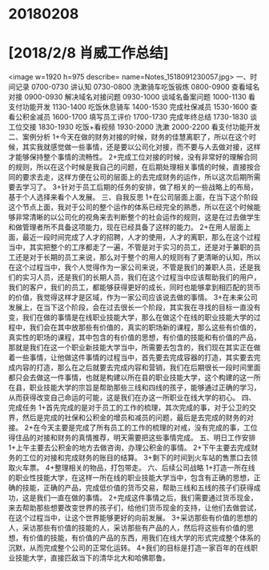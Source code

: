# 20180208

# [2018/2/8 肖威工作总结]
<image w=1920 h=975 describe= name=Notes_1518091230057.jpg>
一、时间记录
0700-0730 讲认知
0730-0800 洗漱骑车吃饭锻炼
0800-0900 查看域名对接
0900-0930 解决域名对接问题
0930-1000 谈域名备案问题
1000-1130 看支付功能开发
1130-1400 吃饭休息骑车
1400-1530 完成社保减员
1530-1600 查看公积金减员
1600-1700 填写员工评价
1700-1730 完成年终总结
1730-1830 谈工位交接
1830-1930 吃饭+看视频
1930-2000 洗漱
2000-2200 看支付功能开发
二、案例分析
1+今天在做的财务对接的时候，财务的佳慧离职了，所以在这个时候，其实我就感觉做一些事情，还是要以公司化对接，而不要与人去做对接，这样才能够保持整个事情的流畅性。
2+完成工位对接的时候，没有非常好的理解合同的规则，所以在这个时候是我自己的问题，在后期处理相关事情的时候，直接按合同的要求去走，这样方便在公司的层面上的去完成财务的运作，所以这次后期所需要去学习了。
3+针对于员工后期的任务的安排，做了相关的一些战略上的布局，基于个人选择来看个人发展。
三、自我反思
1+在公司层面上面，在当下这个阶段这个节点上面，我对于公司的整个运作的体系已经完全的熟悉，所以在这个时候能够非常清晰的以公司化的视角来去判断整个的社会运作的规则，这是在过去做学生和做管理者所不具备这项能力，现在已经具备了这样的能力。
2+在用人层面上面，最近一段时间完成了人才的招聘，人才的使用，人才的离职，那么在这个过程当中，其实把整个的工序都走了一遍，不管是对于实习的员工，还是对于兼职的员工还是对于长期的员工来说，那么对于整个的用人的规则有了更清晰的认知，所以在这个过程当中，我个人觉得作为一家公司来说，不管是我们的兼职人员，还是我们的实习人员，还是我们的长期人员，我们在这个过程当中应该帮助我们的用户，我们的客户，我们的员工，都能够获得更好的成长，同时也能够拿到相匹配的货币的价值，我觉得这样才是区域，作为一家公司应该说去做的事情。
3+在未来公司发展上，在当下这个阶段，会在过去很长一个阶段，其实我在寻找的目标一直没有变，我们在做的事情是在线职业技能大学，那么在做这个在线的职业技能大学的过程中，我们会在其中放那些有价值的，真实的职场新的课程，那么这些有价值的，真实性的职场的课程，其中包含的有价值的思想，有价值的技能和有价值的产品，那就是我们在这一个职业新技能大学当中，所需要去包含的，我们现在其实正在做着一些事情，让他做这件事情的过程当中，首先要去完成容器的打造，其实要去完成内容的打造，那么在之后就要去完成内容和营销，我们在后期很长一段时间里面都只会去做这一件事情，也就是构建以所在县的职业技能大学，这个构建的这一所在县，职业技能大学的宗旨是帮助那些三线和四线的孩子，能够通过正确的学习，从而获得改变自己命运的可能，这是我们在办这一所职业在线大学的初心。
四、完成任务
1+首先完成的是对于员工的工作的梳理，其次完成的事，对于公卫的交界，然后是完成的社保和公积金的增员和减员的问题，最后是去完成的财务的对接。
2+在今天主要是完成了所有员工的工作的梳理的对戒，没有完成的事，工位得住品的对接和财务的真情推荐，明天需要把这些事情完成。
五、明日工作安排
1+上午主要去公积金的地方去做咨询，办理公积金的事情。
2+下午主要去完成财务的工位的对接和完成财务的账目的结算。
3+剩下的时间到火车站的售票口去领取火车票。
4+整理相关的物品，打包带走。
六、后续公司战略
1+打造一所在线的职业性技能大学，在这样一所在线的职业技能大学当中，包含有正确的思想，正确的技能，正确的产品，完成低价值的货币交易，帮助三线和五线的孩子们获得成功，这是我们一直在做的事情。
2+完成这件事情之后，我们需要通过货币现金，来去帮助那些想要改变世界的孩子们，给他们货币现金的支持，让他们去做尝试，在这个过程当中，让这个世界能够更好的向前发展。
3+采访那些有价值的思想的人，采访那些有价值的技能的人，采访那些有产品的人，然后将这些有价值的思想，有价值的技能，有价值的产品的东西，用我们在线大学的形式完成整个体系的沉默，从而完成整个公司的正常化运转。
4+我们的目标是打造一家百年的在线职业技能大学，直接匹敌当下的清华北大和哈佛耶鲁。
